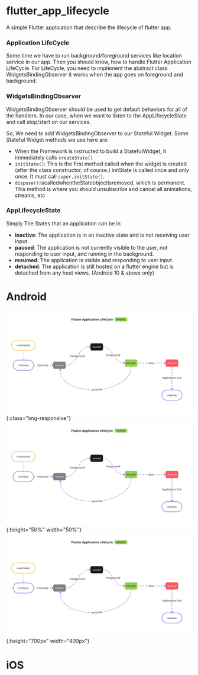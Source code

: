 # flutter_app_lifecycle

A simple Flutter application that describe the lifecycle of flutter app.

### Application LifeCycle

Some time we have to run background/foreground services like location service in our app. Then you should know, how to handle Flutter Application LifeCycle. For LifeCycle, you need to implement the abstract class WidgetsBindingObserver it works when the app goes on foreground and background.

### WidgetsBindingObserver

WidgetsBindingObserver should be used to get default behaviors for all of the handlers. In our case, when we want to listen to the AppLifecycleState and call stop/start on our services.

So, We need to add WidgetsBindingObserver to our Stateful Widget. Some Stateful Widget methods we use here are:

- When the Framework is instructed to build a StatefulWidget, it immediately calls `createState()`
- `initState()`: This is the first method called when the widget is created (after the class constructor, of course.) initState is called once and only once. It must call `super.initState()`.
- `dispose()`:iscalledwhentheStateobjectisremoved, which is permanent. This method is where you should unsubscribe and cancel all animations, streams, etc

### AppLifecycleState

Simply The States that an application can be in

- **inactive**: The application is in an inactive state and is not receiving user input.
- **paused**: The application is not currently visible to the user, not responding to user input, and running in the background.
- **resumed**: The application is visible and responding to user input.
- **detached**: The application is still hosted on a flutter engine but is detached from any host views. (Android 10 & above only)

# Android
![test image size](assets/images/android.jpeg){:class="img-responsive"}
![test image size](assets/images/android.jpeg){:height="50%" width="50%"}
![test image size](assets/images/android.jpeg){:height="700px" width="400px"}
# iOS
